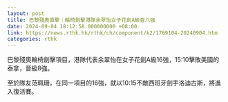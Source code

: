 ```yaml
---
layout: post
title: 巴黎殘奧直擊｜輪椅劍擊港隊余翠怡女子花劍A級晉八強
date: 2024-09-04 18:12:58.000000000 +08:00
link: https://news.rthk.hk/rthk/ch/component/k2/1769104-20240904.htm
categories: rthk
---
```


巴黎殘奧輪椅劍擊項目，港隊代表余翠怡在女子花劍A級16強，15:10擊敗美國的泰拿，晉級8強。

至於隊友范珮珊，在同一項目的16強，就以10:15不敵西班牙劍手洛迪古斯，將進入復活賽。
